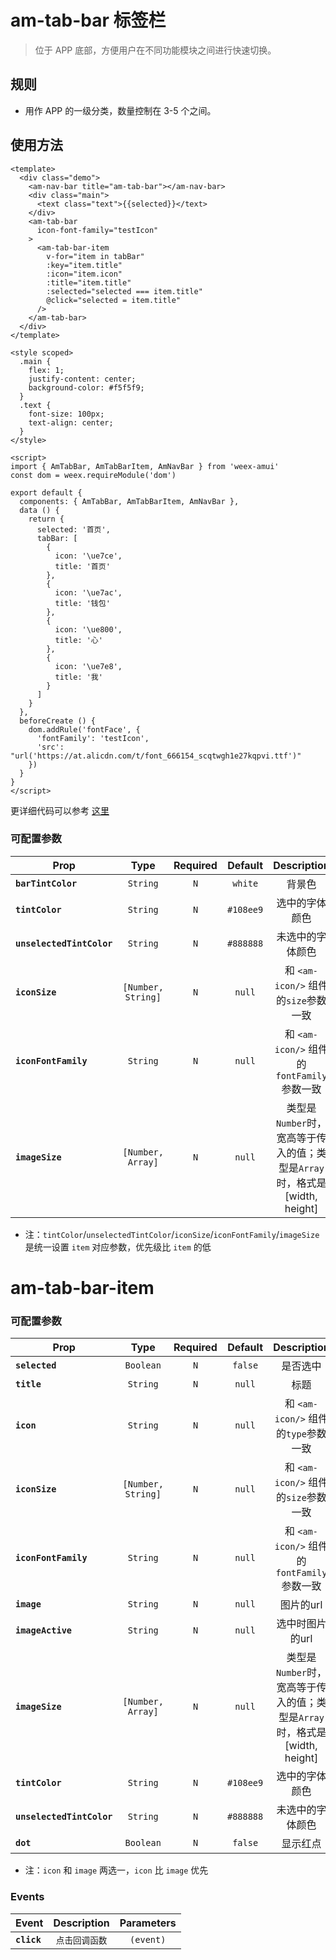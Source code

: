 # am-tab-bar 标签栏

> 位于 APP 底部，方便用户在不同功能模块之间进行快速切换。

## 规则
- 用作 APP 的一级分类，数量控制在 3-5 个之间。

## 使用方法 

```vue
<template>
  <div class="demo">
    <am-nav-bar title="am-tab-bar"></am-nav-bar>
    <div class="main">
      <text class="text">{{selected}}</text>
    </div>
    <am-tab-bar
      icon-font-family="testIcon"
    >
      <am-tab-bar-item
        v-for="item in tabBar"
        :key="item.title"
        :icon="item.icon"
        :title="item.title"
        :selected="selected === item.title"
        @click="selected = item.title"
      />
    </am-tab-bar>
  </div>
</template>

<style scoped>
  .main {
    flex: 1;
    justify-content: center;
    background-color: #f5f5f9;
  }
  .text {
    font-size: 100px;
    text-align: center;
  }
</style>

<script>
import { AmTabBar, AmTabBarItem, AmNavBar } from 'weex-amui'
const dom = weex.requireModule('dom')

export default {
  components: { AmTabBar, AmTabBarItem, AmNavBar },
  data () {
    return {
      selected: '首页',
      tabBar: [
        {
          icon: '\ue7ce',
          title: '首页'
        },
        {
          icon: '\ue7ac',
          title: '钱包'
        },
        {
          icon: '\ue800',
          title: '心'
        },
        {
          icon: '\ue7e8',
          title: '我'
        }
      ]
    }
  },
  beforeCreate () {
    dom.addRule('fontFace', {
      'fontFamily': 'testIcon',
      'src': "url('https://at.alicdn.com/t/font_666154_scqtwgh1e27kqpvi.ttf')"
    })
  }
}
</script>
```
更详细代码可以参考 [这里](https://github.com/HMingHe/weex-amui/blob/master/example/tab-bar/index.vue)

### 可配置参数
| Prop	 | Type | Required | Default | Description |
| ---- |:----:|:---:|:-------:|:----------:|
| **`barTintColor`** | `String` | `N` | `white` | 背景色 |
| **`tintColor`** | `String` | `N` | `#108ee9` | 选中的字体颜色 |
| **`unselectedTintColor`** | `String` | `N` | `#888888` | 未选中的字体颜色 |
| **`iconSize`** | `[Number, String]` | `N` | `null` | 和 `<am-icon/>` 组件的`size`参数一致 |
| **`iconFontFamily`** | `String` | `N` | `null` | 和 `<am-icon/>` 组件的`fontFamily`参数一致 |
| **`imageSize`** | `[Number, Array]` | `N` | `null` | 类型是`Number`时，宽高等于传入的值；类型是`Array`时，格式是[width, height] |

- 注：`tintColor`/`unselectedTintColor`/`iconSize`/`iconFontFamily`/`imageSize` 是统一设置 `item` 对应参数，优先级比 `item` 的低

# am-tab-bar-item
### 可配置参数
| Prop	 | Type | Required | Default | Description |
| ---- |:----:|:---:|:-------:|:----------:|
| **`selected`** | `Boolean` | `N` | `false` | 是否选中 |
| **`title`** | `String` | `N` | `null` | 标题 |
| **`icon`** | `String` | `N` | `null` | 和 `<am-icon/>` 组件的`type`参数一致 |
| **`iconSize`** | `[Number, String]` | `N` | `null` | 和 `<am-icon/>` 组件的`size`参数一致 |
| **`iconFontFamily`** | `String` | `N` | `null` | 和 `<am-icon/>` 组件的`fontFamily`参数一致 |
| **`image`** | `String` | `N` | `null` | 图片的url |
| **`imageActive`** | `String` | `N` | `null` | 选中时图片的url |
| **`imageSize`** | `[Number, Array]` | `N` | `null` | 类型是`Number`时，宽高等于传入的值；类型是`Array`时，格式是[width, height] |
| **`tintColor`** | `String` | `N` | `#108ee9` | 选中的字体颜色 |
| **`unselectedTintColor`** | `String` | `N` | `#888888` | 未选中的字体颜色 |
| **`dot`** | `Boolean` | `N` | `false` | 显示红点 |

- 注：`icon` 和 `image` 两选一，`icon` 比 `image` 优先

### Events
| Event	 | Description | Parameters |
| ---- |:----------:|:----:|
| **`click`** | `点击回调函数` | `(event)` |